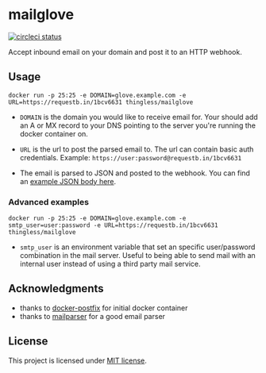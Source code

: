 # mailglove

[![circleci status](https://circleci.com/gh/thingless/mailglove.svg?style=shield)](https://hub.docker.com/r/thingless/mailglove/)

Accept inbound email on your domain and post it to an HTTP webhook.

## Usage

```shell
docker run -p 25:25 -e DOMAIN=glove.example.com -e URL=https://requestb.in/1bcv6631 thingless/mailglove
```

* `DOMAIN` is the domain you would like to receive email for. Your should add an A or MX record to your DNS
pointing to the server you're running the docker container on.

* `URL` is the url to post the parsed email to. The url can contain basic auth credentials. Example:  `https://user:password@requestb.in/1bcv6631`

* The email is parsed to JSON and posted to the webhook. You can find an [example JSON body here](./example_post_body.json).

### Advanced examples

```shell
docker run -p 25:25 -e DOMAIN=glove.example.com -e smtp_user=user:password -e URL=https://requestb.in/1bcv6631 thingless/mailglove
```

* `smtp_user` is an environment variable that set an specific user/password combination in the mail server. Useful to being able to send mail with an internal user instead of using a third party mail service.

## Acknowledgments

* thanks to [docker-postfix](https://github.com/catatnight/docker-postfix) for initial docker container
* thanks to [mailparser](https://github.com/nodemailer/mailparser) for a good email parser

## License

This project is licensed under [MIT license](./LICENSE).
